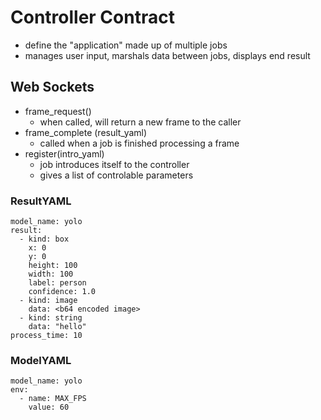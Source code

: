 # Controller Contract
- define the "application" made up of multiple jobs
- manages user input, marshals data between jobs, displays end result


## Web Sockets
- frame_request()
  - when called, will return a new frame to the caller
- frame_complete (result_yaml)
  - called when a job is finished processing a frame
- register(intro_yaml)
  - job introduces itself to the controller
  - gives a list of controlable parameters


### ResultYAML
```
model_name: yolo
result:
  - kind: box
    x: 0
    y: 0
    height: 100
    width: 100
    label: person
    confidence: 1.0
  - kind: image
    data: <b64 encoded image>
  - kind: string
    data: "hello"
process_time: 10
```

### ModelYAML
```
model_name: yolo
env:
  - name: MAX_FPS
    value: 60
```
